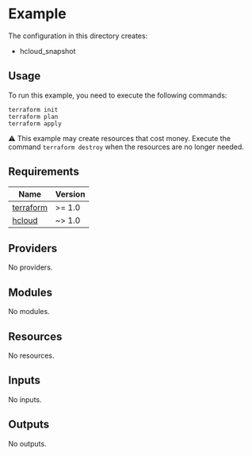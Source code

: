 # Example

The configuration in this directory creates:

* hcloud_snapshot

## Usage

To run this example, you need to execute the following commands:

```shell
terraform init
terraform plan
terraform apply
```

:warning: This example may create resources that cost money. Execute the
command `terraform destroy` when the resources are no longer needed.

<!-- BEGIN_TF_DOCS -->
## Requirements

| Name | Version |
|------|---------|
| <a name="requirement_terraform"></a> [terraform](#requirement\_terraform) | >= 1.0 |
| <a name="requirement_hcloud"></a> [hcloud](#requirement\_hcloud) | ~> 1.0 |

## Providers

No providers.

## Modules

No modules.

## Resources

No resources.

## Inputs

No inputs.

## Outputs

No outputs.
<!-- END_TF_DOCS -->
